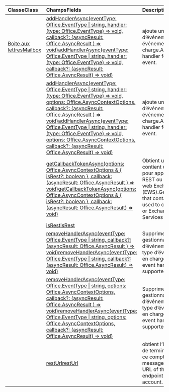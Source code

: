 | <span data-ttu-id="200aa-101">Classe</span><span class="sxs-lookup"><span data-stu-id="200aa-101">Class</span></span> | <span data-ttu-id="200aa-102">Champs</span><span class="sxs-lookup"><span data-stu-id="200aa-102">Fields</span></span> | <span data-ttu-id="200aa-103">Description</span><span class="sxs-lookup"><span data-stu-id="200aa-103">Description</span></span> |
|:---|:---|:---|
|[<span data-ttu-id="200aa-104">Boîte aux lettres</span><span class="sxs-lookup"><span data-stu-id="200aa-104">Mailbox</span></span>](/javascript/api/outlook/outlook.mailbox)|[<span data-ttu-id="200aa-105">addHandlerAsync(eventType: Office.EventType \| string, handler: (type: Office.EventType) => void, callback?: (asyncResult: Office.AsyncResult <void> ) => void)</span><span class="sxs-lookup"><span data-stu-id="200aa-105">addHandlerAsync(eventType: Office.EventType \| string, handler: (type: Office.EventType) => void, callback?: (asyncResult: Office.AsyncResult<void>) => void)</span></span>](/javascript/api/outlook/outlook.mailbox#addhandlerasync-eventtype--handler--type-)|<span data-ttu-id="200aa-106">ajoute un gestionnaire d’événements pour un événement pris en charge.</span><span class="sxs-lookup"><span data-stu-id="200aa-106">Adds an event handler for a supported event.</span></span>|
||[<span data-ttu-id="200aa-107">addHandlerAsync(eventType: Office.EventType \| string, handler: (type: Office.EventType) => void, options: Office.AsyncContextOptions, callback?: (asyncResult: Office.AsyncResult <void> ) => void)</span><span class="sxs-lookup"><span data-stu-id="200aa-107">addHandlerAsync(eventType: Office.EventType \| string, handler: (type: Office.EventType) => void, options: Office.AsyncContextOptions, callback?: (asyncResult: Office.AsyncResult<void>) => void)</span></span>](/javascript/api/outlook/outlook.mailbox#addhandlerasync-eventtype--handler--type-)|<span data-ttu-id="200aa-108">ajoute un gestionnaire d’événements pour un événement pris en charge.</span><span class="sxs-lookup"><span data-stu-id="200aa-108">Adds an event handler for a supported event.</span></span>|
||[<span data-ttu-id="200aa-109">getCallbackTokenAsync(options: Office.AsyncContextOptions & { isRest?: boolean }, callback: (asyncResult: Office.AsyncResult <string> ) => void)</span><span class="sxs-lookup"><span data-stu-id="200aa-109">getCallbackTokenAsync(options: Office.AsyncContextOptions & { isRest?: boolean }, callback: (asyncResult: Office.AsyncResult<string>) => void)</span></span>](/javascript/api/outlook/outlook.mailbox#getcallbacktokenasync-options--isrest--callback--asyncresult-)|<span data-ttu-id="200aa-110">Obtient une chaîne qui contient un jeton utilisé pour appeler des API REST ou des services web Exchange (EWS).</span><span class="sxs-lookup"><span data-stu-id="200aa-110">Gets a string that contains a token used to call REST APIs or Exchange Web Services (EWS).</span></span>|
||[<span data-ttu-id="200aa-111">isRest</span><span class="sxs-lookup"><span data-stu-id="200aa-111">isRest</span></span>](/javascript/api/outlook/outlook.mailbox#isrest)||
||[<span data-ttu-id="200aa-112">removeHandlerAsync(eventType: Office.EventType \| string, callback?: (asyncResult: Office.AsyncResult <void> ) => void)</span><span class="sxs-lookup"><span data-stu-id="200aa-112">removeHandlerAsync(eventType: Office.EventType \| string, callback?: (asyncResult: Office.AsyncResult<void>) => void)</span></span>](/javascript/api/outlook/outlook.mailbox#removehandlerasync-eventtype--callback--asyncresult-)|<span data-ttu-id="200aa-113">Supprime les gestionnaires d’événements pour un type d’événement pris en charge.</span><span class="sxs-lookup"><span data-stu-id="200aa-113">Removes the event handlers for a supported event type.</span></span>|
||[<span data-ttu-id="200aa-114">removeHandlerAsync(eventType: Office.EventType \| string, options: Office.AsyncContextOptions, callback?: (asyncResult: Office.AsyncResult <void> ) => void)</span><span class="sxs-lookup"><span data-stu-id="200aa-114">removeHandlerAsync(eventType: Office.EventType \| string, options: Office.AsyncContextOptions, callback?: (asyncResult: Office.AsyncResult<void>) => void)</span></span>](/javascript/api/outlook/outlook.mailbox#removehandlerasync-eventtype--options--callback--asyncresult-)|<span data-ttu-id="200aa-115">Supprime les gestionnaires d’événements pour un type d’événement pris en charge.</span><span class="sxs-lookup"><span data-stu-id="200aa-115">Removes the event handlers for a supported event type.</span></span>|
||[<span data-ttu-id="200aa-116">restUrl</span><span class="sxs-lookup"><span data-stu-id="200aa-116">restUrl</span></span>](/javascript/api/outlook/outlook.mailbox#resturl)|<span data-ttu-id="200aa-117">obtient l’URL du point de terminaison REST de ce compte de messagerie.</span><span class="sxs-lookup"><span data-stu-id="200aa-117">Gets the URL of the REST endpoint for this email account.</span></span>|

